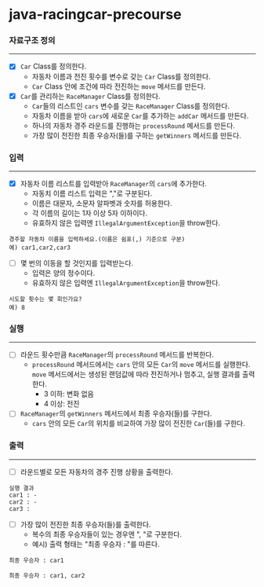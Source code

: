 # java-racingcar-precourse

### 자료구조 정의

---

- [x] `Car` Class를 정의한다.
  - 자동차 이름과 전진 횟수를 변수로 갖는 `Car` Class를 정의한다.
  - `Car` Class 안에 조건에 따라 전진하는 `move` 메서드를 만든다.
- [x] `Car`를 관리하는 `RaceManager` Class를 정의한다.
  - `Car`들의 리스트인 `cars` 변수를 갖는 `RaceManager` Class를 정의한다.
  - 자동차 이름을 받아 `cars`에 새로운 `Car`를 추가하는 `addCar` 메서드를 만든다.
  - 하나의 자동차 경주 라운드를 진행하는 `processRound` 메서드를 만든다.
  - 가장 많이 전진한 최종 우승자(들)를 구하는 `getWinners` 메서드를 만든다.

### 입력

---

- [x] 자동차 이름 리스트를 입력받아 `RaceManager`의 `cars`에 추가한다.
  - 자동치 이름 리스트 입력은 ","로 구분된다. 
  - 이름은 대문자, 소문자 알파벳과 숫자를 허용한다.
  - 각 이름의 길이는 1자 이상 5자 이하이다. 
  - 유효하지 않은 입력엔 `IllegalArgumentException`을 throw한다.
```
경주할 자동차 이름을 입력하세요.(이름은 쉼표(,) 기준으로 구분)
예) car1,car2,car3
```

- [ ] 몇 번의 이동을 할 것인지를 입력받는다.
    - 입력은 양의 정수이다. 
    - 유효하지 않은 입력엔 `IllegalArgumentException`을 throw한다.
```
시도할 횟수는 몇 회인가요?
예) 8
```

### 실행

---

- [ ] 라운드 횟수만큼 `RaceManager`의 `processRound` 메서드를 반복한다.
    - `processRound` 메서드에서는 `cars` 안의 모든 `Car`의 `move` 메서드를 실행한다. `move` 메서드에서는 생성된 랜덤값에 따라 전진하거나 멈추고, 실행 결과를 출력한다.
        - 3 이하: 변화 없음
        - 4 이상: 전진
- [ ] `RaceManager`의 `getWinners` 메서드에서 최종 우승자(들)를 구한다.
  - `cars` 안의 모든 `Car`의 위치를 비교하여 가장 많이 전진한 `Car`(들)를 구한다.

### 출력

---

- [ ] 라운드별로 모든 자동차의 경주 진행 상황을 출력한다.
```
실행 결과
car1 : -
car2 : -
car3 :
```

- [ ] 가장 많이 전진한 최종 우승자(들)를 출력한다.
    - 복수의 최종 우승자들이 있는 경우엔 ", "로 구분한다.
    - 예시) 출력 형태는 "최종 우승자 : "를 따른다.
```
최종 우승자 : car1
```
```
최종 우승자 : car1, car2
```